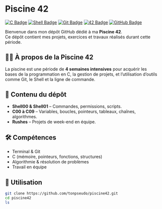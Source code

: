 # Piscine 42

[![C Badge](https://img.shields.io/badge/Language-C-blue?logo=c)](https://en.wikipedia.org/wiki/C_%28programming_language%29) [![Shell Badge](https://img.shields.io/badge/Shell-Bash-green?logo=gnu-bash)](https://www.gnu.org/software/bash/) [![Git Badge](https://img.shields.io/badge/Git-Version%20Control-orange?logo=git)](https://git-scm.com/) [![42 Badge](https://img.shields.io/badge/%C3%89cole-42-black?logo=42)](https://42.fr) [![GitHub Badge](https://img.shields.io/badge/GitHub-Repo-lightgrey?logo=github)](https://github.com/tonpseudo/piscine42)

Bienvenue dans mon dépôt GitHub dédié à ma **Piscine 42**.  
Ce dépôt contient mes projets, exercices et travaux réalisés durant cette période.

## 🏊‍♂️ À propos de la Piscine 42
La piscine est une période de **4 semaines intensives** pour acquérir les bases de la programmation en C, la gestion de projets, et l’utilisation d’outils comme Git, le Shell et la ligne de commande.

## 📂 Contenu du dépôt
- **Shell00 & Shell01** – Commandes, permissions, scripts.
- **C00 à C09** – Variables, boucles, pointeurs, tableaux, chaînes, algorithmes.
- **Rushes** – Projets de week-end en équipe.

## 🛠️ Compétences
- Terminal & Git  
- C (mémoire, pointeurs, fonctions, structures)  
- Algorithmie & résolution de problèmes  
- Travail en équipe

## 🚀 Utilisation
```bash
git clone https://github.com/tonpseudo/piscine42.git
cd piscine42
ls
